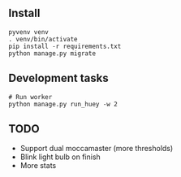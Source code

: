 ## Install
    pyvenv venv
    . venv/bin/activate
    pip install -r requirements.txt
    python manage.py migrate

## Development tasks
    # Run worker
    python manage.py run_huey -w 2

## TODO
- Support dual moccamaster (more thresholds)
- Blink light bulb on finish
- More stats
